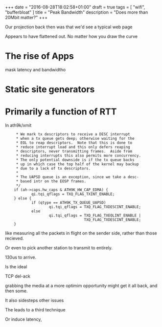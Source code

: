 +++
date = "2016-08-28T18:02:58+01:00"
draft = true
tags = [ "wifi", "bufferbloat" ]
title = "Peak Bandwidth"
description = "Does more than 20Mbit matter?"
+++

Our projection back then was that we'd see a typical web page

Appears to have flattened out. No matter how you draw the curve

# The rise of Apps

mask latency and bandwidtho

# Static site generators

# Primarily a function of RTT


In ath9k/xmit

         * We mark tx descriptors to receive a DESC interrupt
         * when a tx queue gets deep; otherwise waiting for the
         * EOL to reap descriptors.  Note that this is done to
         * reduce interrupt load and this only defers reaping
         * descriptors, never transmitting frames.  Aside from
         * reducing interrupts this also permits more concurrency.
         * The only potential downside is if the tx queue backs
         * up in which case the top half of the kernel may backup
         * due to a lack of tx descriptors.
         *
         * The UAPSD queue is an exception, since we take a desc-
         * based intr on the EOSP frames.
         */
        if (ah->caps.hw_caps & ATH9K_HW_CAP_EDMA) {
                qi.tqi_qflags = TXQ_FLAG_TXINT_ENABLE;
        } else {
                if (qtype == ATH9K_TX_QUEUE_UAPSD)
                        qi.tqi_qflags = TXQ_FLAG_TXDESCINT_ENABLE;
                else
                        qi.tqi_qflags = TXQ_FLAG_TXEOLINT_ENABLE |
                                        TXQ_FLAG_TXDESCINT_ENABLE;
        }

like measuring all the packets in flight on the sender side, rather than those recieved. 

Or even to pick another station to transmit to entirely.

130us to arrive.

Is the ideal

TCP del-ack

grabbing the media at a more optimim opportunity might get it all back, and then some.

It also sidesteps other issues

The leads to a third technique

Or induce latency, 

